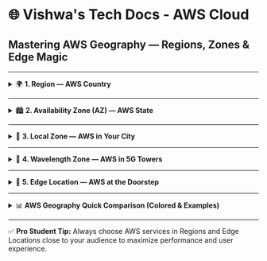 # 🌐 Vishwa's Tech Docs - AWS Cloud

## Mastering AWS Geography — Regions, Zones & Edge Magic

---

<details>
<summary>🌍 <b>1. Region — AWS Country</b></summary>

**Definition:** A large geographic area that contains multiple isolated Availability Zones (AZs).  
**Purpose:** Choose a Region close to your users for low latency, data compliance, and faster access.

**Examples with Codes:**
- Asia Pacific (Mumbai) — `ap-south-1`
- Asia Pacific (Singapore) — `ap-southeast-1`
- US East (N. Virginia) — `us-east-1`
- Europe (Frankfurt) — `eu-central-1`

💡 **Tip for Students:** Think of a Region as a country. Inside it, you’ll find multiple “states” (AZs).

</details>

---

<details>
<summary>🏙️ <b>2. Availability Zone (AZ) — AWS State</b></summary>

**Definition:** Physically separate data centers inside a Region, connected by private high-speed fiber.  
**Purpose:** Use multiple AZs so if one fails, others keep your app running (fault tolerance).

**Examples with Codes:**
- Mumbai AZs: `ap-south-1a`, `ap-south-1b`, `ap-south-1c`
- Virginia: `us-east-1a`, `us-east-1b`, `us-east-1c`
- Singapore: `ap-southeast-1a`, `ap-southeast-1b`

💡 **Tip for Students:** If one AZ is down (like a state power cut), the others are still online.

</details>

---

<details>
<summary>🏢 <b>3. Local Zone — AWS in Your City</b></summary>

**Definition:** AWS infrastructure inside a city for ultra-low latency to nearby users.  
**Purpose:** Run workloads like gaming, video rendering, and live streaming that need fast response.

**Examples with Codes:**
- Mumbai Local Zone — `ap-south-1-mum-1a`
- Los Angeles Local Zone — `us-west-2-lax-1a`
- Kolkata Local Zone — `ap-south-1-ccu-1a` *(India rollout)*

💡 **Tip for Students:** If Region = country, AZ = state → Local Zone = city branch.

</details>

---

<details>
<summary>📡 <b>4. Wavelength Zone — AWS in 5G Towers</b></summary>

**Definition:** AWS infrastructure embedded inside telecom 5G networks for single-digit millisecond latency.  
**Purpose:** Run mobile gaming, IoT devices, and AR/VR apps directly inside a 5G network.

**Examples with Codes:**
- Delhi Wavelength Zone — `ap-south-1-wl1-del-wlz-1`
- Tokyo Wavelength Zone — `ap-northeast-1-wl1-tok-wlz-1`
- New York Wavelength Zone — `us-east-1-wl1-nyc-wlz-1`

💡 **Tip for Students:** Think of Wavelength as AWS “living” inside a mobile tower.

</details>

---

<details>
<summary>🚚 <b>5. Edge Location — AWS at the Doorstep</b></summary>

**Definition:** Small AWS sites used by Amazon CloudFront to cache content near users.  
**Purpose:** Reduce latency, speed up content delivery, and take pressure off main servers.

**Examples with Codes:**
- India: Hyderabad (`HYD`), Chennai (`MAA`), Bangalore (`BLR`)
- Global: London (`LHR`), Sydney (`SYD`)

💡 **Tip for Students:** Edge Locations are like mini courier hubs delivering data parcels super fast.

---

### 📦 **CloudFront CDN & Why Edge Locations Matter**
This means:
- Faster loading for users (content served from the nearest Edge)
- Lower bandwidth costs for your origin server
- Better fault tolerance in case your main server is overloaded

</details>

---

<details>
<summary>📊 <b>AWS Geography Quick Comparison (Colored & Examples)</b></summary>

<table>
  <thead>
    <tr>
      <th>AWS Component</th>
      <th>What It Represents</th>
      <th>Example Codes</th>
      <th>Purpose</th>
      <th>Analogy</th>
      <th>Total Count (2025)</th>
    </tr>
  </thead>
  <tbody>
    <tr style="background-color:#FFEDD5;">
      <td>Large geographic area containing multiple AZs</td>
      <td>`ap-south-1` (Mumbai), `us-east-1` (Virginia), `eu-central-1` (Frankfurt)</td>
      <td>Choose close to users for low latency & compliance</td>
      <td>Country</td>
      <td>🌎 33 Regions</td>
    </tr>
    <tr style="background-color:#E0F2FE;">
      <td>🏙️ Availability Zone</td>
      <td>Separate data centers inside a Region</td>
      <td>`ap-south-1a`, `us-east-1b`, `ap-southeast-1a`</td>
      <td>High availability & fault tolerance</td>
      <td>State</td>
      <td>🏢 103+ AZs</td>
    </tr>
    <tr style="background-color:#DCFCE7;">
      <td>🏢 Local Zone</td>
      <td>AWS infra inside a city</td>
      <td>`ap-south-1-mum-1a`, `us-west-2-lax-1a`, `ap-south-1-ccu-1a`</td>
      <td>Ultra-low latency workloads (gaming, streaming)</td>
      <td>City</td>
      <td>🏙️ 35+ Local Zones</td>
    </tr>
    <tr style="background-color:#FFF7CD;">
      <td>📡 Wavelength Zone</td>
      <td>AWS infra inside 5G networks</td>
      <td>`ap-south-1-wl1-del-wlz-1`, `ap-northeast-1-wl1-tok-wlz-1`, `us-east-1-wl1-nyc-wlz-1`</td>
      <td>Mobile gaming, IoT, AR/VR in 5G</td>
      <td>Mobile tower</td>
      <td>📶 15+ Wavelength Zones</td>
    </tr>
    <tr style="background-color:#FCE7F3;">
      <td>🚚 Edge Location</td>
      <td>Small AWS site near users</td>
      <td>Hyderabad (`HYD`), Sydney (`SYD`), London (`LHR`)</td>
      <td>Cache content via CloudFront CDN</td>
      <td>Courier hub</td>
      <td>🚚 450+ Edge Locations</td>
    </tr>
  </tbody>
</table>

*⚠️ **Note:** AWS is constantly expanding. Counts for Regions, AZs, Local Zones, Wavelength Zones, and Edge Locations may increase over time. Always refer to the [official AWS global infrastructure page](https://aws.amazon.com/about-aws/global-infrastructure/) for the latest numbers.*

</details>

---

✅ **Pro Student Tip:** Always choose AWS services in Regions and Edge Locations close to your audience to maximize performance and user experience.

